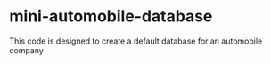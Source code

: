 # mini-automobile-database
This code is designed to create a default database for an automobile company 

